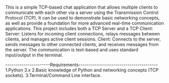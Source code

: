 This is a simple TCP-based chat application that allows multiple clients to communicate with each other via a server using the Transmission Control Protocol (TCP). It can be used to demonstrate basic networking concepts, as well as provide a foundation for more advanced real-time communication applications.
This project includes both a TCP Server and a TCP Client:
      Server: Listens for incoming client connections, relays messages between clients, and manages active client sessions.
      Client: Connects to the server, sends messages to other connected clients, and receives messages from the server.
The communication is text-based and uses standard input/output in the terminal.

----------------------Requirements---------------------------------------
1.Python 3.x
2.Basic knowledge of Python and networking concepts (TCP sockets).
3.Terminal/Command Line interface.

